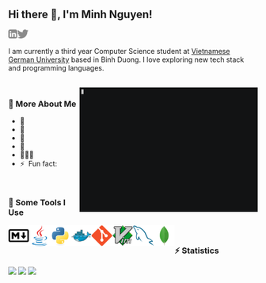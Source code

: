 ## Hi there 👋, I'm Minh Nguyen!

<a href="https://www.linkedin.com/in/benminh1201"><img align="left" alt="linkedin" src="./images/linkedin.svg" height="18px" /></a>
<a href="https://twitter.com/benminh1201"><img alt="twitter" src="./images/twitter.svg" height="18px" /></a>

I am currently a third year Computer Science student at [Vietnamese German University](https://vgu.edu.vn) based in Binh Duong. I love exploring new tech stack and programming languages.

<br>

<img align="right" alt="GIF" src="./images/hello.gif" width="360px" />

### 🧐 More About Me

- 🔭 &nbsp; 
- 🌱 &nbsp; 
- 📝 &nbsp;
- 💬 &nbsp; 
- 👨🏻‍💻 &nbsp; 
- ⚡&nbsp; Fun fact: 

<br>

### 🔨 Some Tools I Use
<a href="https://www.markdownguide.org" target="_blank"><img align="left" src="./images/markdown-original.svg" alt="Markdown" height="42px" /></a>
<a href="https://www.java.com/en" target="_blank"><img align="left" src="./images/java-original.svg" alt="Java" height="42px" /></a>
<a href="https://www.python.org" target="_blank"><img align="left" src="./images/python-original.svg" alt="Python" height="42px" /></a>
<a href="https://www.docker.com" target="_blank"><img align="left" src="./images/docker-original.svg" alt="Docker" height="42px" /></a>
<a href="https://git-scm.com" target="_blank"><img align="left" src="./images/git-original.svg" alt="Git" height="42px" /></a>
<a href="https://www.vim.org" target="_blank"><img align="left" src="./images/vim-original.svg" alt="Vim" height="42px" /></a>
<a href="https://www.mysql.com" target="_blank"><img align="left" src="./images/mysql-original.svg" alt="MySQL" height="42px" /></a>
<a href="https://www.mongodb.com" target="_blank"><img align="left" src="./images/mongodb-original.svg" alt="MongoDB" height="42px" /></a>

<br>

### ⚡️ Statistics

<img src="https://github-readme-stats.vercel.app/api?username=benminh121&show_icons=true&theme=tokyonight" />
<img src="https://github-readme-stats.vercel.app/api/wakatime?username=benminh121" />
<img src="https://github-readme-stats.vercel.app/api/top-langs/?username=benminh121" />

